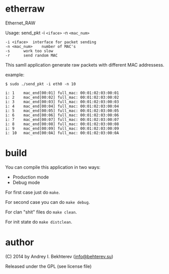 etherraw
========

Ethernet_RAW

Usage: send_pkt -i `<iface>` -n `<mac_num>`

	-i <iface>	interface for packet sending
	-n <mac_num>	number of MAC's
	-s		work too slow
	-r 		send random MAC

This samll application generate raw packets with different MAC addressess.

example:

```
$ sudo ./send_pkt -i eth0 -n 10

i: 1	mac_end[00:01] full_mac: 00:01:02:03:00:01
i: 2	mac_end[00:02] full_mac: 00:01:02:03:00:02
i: 3	mac_end[00:03] full_mac: 00:01:02:03:00:03
i: 4	mac_end[00:04] full_mac: 00:01:02:03:00:04
i: 5	mac_end[00:05] full_mac: 00:01:02:03:00:05
i: 6	mac_end[00:06] full_mac: 00:01:02:03:00:06
i: 7	mac_end[00:07] full_mac: 00:01:02:03:00:07
i: 8	mac_end[00:08] full_mac: 00:01:02:03:00:08
i: 9	mac_end[00:09] full_mac: 00:01:02:03:00:09
i: 10	mac_end[00:0A] full_mac: 00:01:02:03:00:0A

```

build
=====

You can compile this application in two ways:

 * Production mode
 * Debug mode

For first case just do `make`.

For second case you can do `make debug`.

For clan "shit" files do `make clean`.

For init state do `make distclean`.

author
======

(C) 2014 by Andrey I. Bekhterev (info@behterev.su)

Released under the GPL (see license file)
